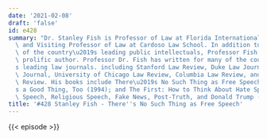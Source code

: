 ```yaml
---
date: '2021-02-08'
draft: 'false'
id: e428
summary: "Dr. Stanley Fish is Professor of Law at Florida International University\
  \ and Visiting Professor of Law at Cardoso Law School. In addition to being one\
  \ of the country\u2019s leading public intellectuals, Professor Fish is an extraordinarily\
  \ prolific author. Professor Dr. Fish has written for many of the country\u2019\
  s leading law journals. including Stanford Law Review, Duke Law Journal, Yale Law\
  \ Journal, University of Chicago Law Review, Columbia Law Review, and Texas Law\
  \ Review. His books include There\u2019s No Such Thing as Free Speech, and It\u2019\
  s a Good Thing, Too (1994); and The First: How to Think About Hate Speech, Campus\
  \ Speech, Religious Speech, Fake News, Post-Truth, and Donald Trump (2019)."
title: '#428 Stanley Fish - There''s No Such Thing as Free Speech'
---
```

{{< episode >}}
